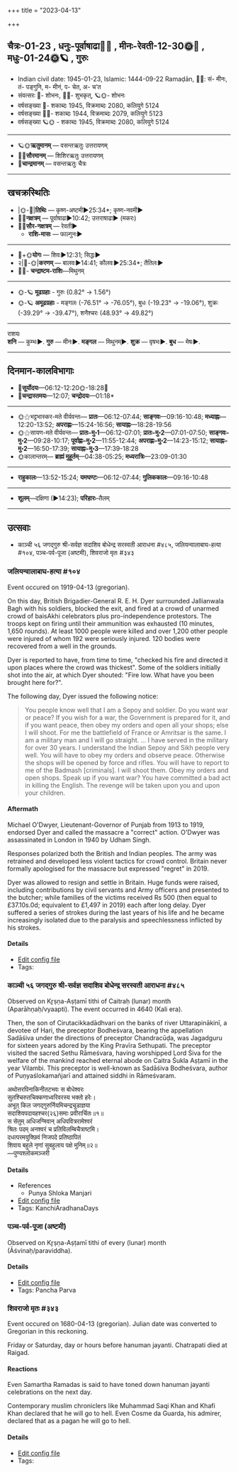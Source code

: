 +++
title = "2023-04-13"

+++
## चैत्रः-01-23  ,  धनुः-पूर्वाषाढा🌛🌌  ,  मीनः-रेवती-12-30🌞🌌  ,  मधुः-01-24🌞🪐  ,  गुरुः
- Indian civil date: 1945-01-23, Islamic: 1444-09-22 Ramaḍān, 🌌🌞: सं- मीनः, तं- पङ्गुनि, म- मीनं, प- चेत, अ- च’त
- संवत्सरः 🌛- शोभनः, 🌌🌞- शुभकृत्, 🪐🌞- शोभनः
- वर्षसङ्ख्या 🌛- शकाब्दः 1945, विक्रमाब्दः 2080, कलियुगे 5124
- वर्षसङ्ख्या 🌌🌞- शकाब्दः 1944, विक्रमाब्दः 2079, कलियुगे 5123
- वर्षसङ्ख्या 🪐🌞 - शकाब्दः 1945, विक्रमाब्दः 2080, कलियुगे 5124
___________________
- 🪐🌞**ऋतुमानम्** — वसन्तऋतुः उत्तरायणम्
- 🌌🌞**सौरमानम्** — शिशिरऋतुः उत्तरायणम्
- 🌛**चान्द्रमानम्** — वसन्तऋतुः चैत्रः
___________________


## खचक्रस्थितिः
- |🌞-🌛|**तिथिः** — कृष्ण-अष्टमी►25:34*; कृष्ण-नवमी►  
- 🌌🌛**नक्षत्रम्** — पूर्वाषाढा►10:42; उत्तराषाढा► (मकरः)  
- 🌌🌞**सौर-नक्षत्रम्** — रेवती►  
  - **राशि-मासः** — फाल्गुनः► 
___________________
- 🌛+🌞**योगः** — शिवः►12:31; सिद्धः►  
- २|🌛-🌞|**करणम्** — बालवः►14:41; कौलवः►25:34*; तैतिलः►  
- 🌌🌛- **चन्द्राष्टम-राशिः**—मिथुनम्  
___________________
- 🌞-🪐 **मूढग्रहाः** - गुरुः (0.82° → 1.56°)
- 🌞-🪐 **अमूढग्रहाः** - मङ्गलः (-76.51° → -76.05°), बुधः (-19.23° → -19.06°), शुक्रः (-39.29° → -39.47°), शनैश्चरः (48.93° → 49.82°)
___________________
राशयः  
**शनि** — कुम्भः►. **गुरु** — मीनः►. **मङ्गल** — मिथुनम्►. **शुक्र** — वृषभः►. **बुध** — मेषः►. 
___________________


## दिनमान-कालविभागाः
- 🌅**सूर्योदयः**—06:12-12:20🌞️-18:28🌇  
- 🌛**चन्द्रास्तमयः**—12:07; **चन्द्रोदयः**—01:18*  
___________________
- 🌞⚝भट्टभास्कर-मते वीर्यवन्तः— **प्रातः**—06:12-07:44; **साङ्गवः**—09:16-10:48; **मध्याह्नः**—12:20-13:52; **अपराह्णः**—15:24-16:56; **सायाह्नः**—18:28-19:56  
- 🌞⚝सायण-मते वीर्यवन्तः— **प्रातः-मु॰1**—06:12-07:01; **प्रातः-मु॰2**—07:01-07:50; **साङ्गवः-मु॰2**—09:28-10:17; **पूर्वाह्णः-मु॰2**—11:55-12:44; **अपराह्णः-मु॰2**—14:23-15:12; **सायाह्नः-मु॰2**—16:50-17:39; **सायाह्नः-मु॰3**—17:39-18:28  
- 🌞कालान्तरम्— **ब्राह्मं मुहूर्तम्**—04:38-05:25; **मध्यरात्रिः**—23:09-01:30  
___________________
- **राहुकालः**—13:52-15:24; **यमघण्टः**—06:12-07:44; **गुलिककालः**—09:16-10:48  
___________________
- **शूलम्**—दक्षिणा (►14:23); **परिहारः**–तैलम्  
___________________

## उत्सवाः
- काञ्ची ५६ जगद्गुरु श्री-सर्वज्ञ सदाशिव बोधेन्द्र सरस्वती आराधना #४८५, जलियन्वालाबाघ-हत्या #१०४, पञ्च-पर्व-पूजा (अष्टमी), शिवराजो मृतः #३४३
### जलियन्वालाबाघ-हत्या #१०४

Event occured on 1919-04-13 (gregorian). 

On this day,  British Brigadier-General R. E. H. Dyer surrounded Jallianwala Bagh with his soldiers, blocked the exit, and fired at a crowd of unarmed crowd of baisAkhi celebrators plus pro-independence protestors. The troops kept on firing until their ammunition was exhausted (10 minutes, 1,650 rounds). At least 1000 people were killed and over 1,200 other people were injured of whom 192 were seriously injured. 120 bodies were recovered from a well in the grounds.

Dyer is reported to have, from time to time, "checked his fire and directed it upon places where the crowd was thickest". Some of the soldiers initially shot into the air, at which Dyer shouted: "Fire low. What have you been brought here for?".

The following day, Dyer issued the following notice:

> You people know well that I am a Sepoy and soldier. Do you want war or peace? If you wish for a war, the Government is prepared for it, and if you want peace, then obey my orders and open all your shops; else I will shoot. For me the battlefield of France or Amritsar is the same. I am a military man and I will go straight. ... I have served in the military for over 30 years. I understand the Indian Sepoy and Sikh people very well. You will have to obey my orders and observe peace. Otherwise the shops will be opened by force and rifles. You will have to report to me of the Badmash [criminals]. I will shoot them. Obey my orders and open shops. Speak up if you want war? You have committed a bad act in killing the English. The revenge will be taken upon you and upon your children.

#### Aftermath
Michael O'Dwyer, Lieutenant-Governor of Punjab from 1913 to 1919, endorsed Dyer and called the massacre a "correct" action. O'Dwyer was assassinated in London in 1940 by Udham Singh.

Responses polarized both the British and Indian peoples. The army was retrained and developed less violent tactics for crowd control. Britain never formally apologised for the massacre but expressed "regret" in 2019.

Dyer was allowed to resign and settle in Britain. Huge funds were raised, including contributions by civil servants and Army officers and presented to the butcher; while families of the victims received Rs 500 (then equal to £37.10s.0d; equivalent to £1,497 in 2019) each after long delay. Dyer suffered a series of strokes during the last years of his life and he became increasingly isolated due to the paralysis and speechlessness inflicted by his strokes.

#### Details
- [Edit config file](https://github.com/jyotisham/adyatithi/blob/master/mahApuruSha/xatra-later/gregorian/day/04/13/jaliyanvAlA-bAgh-hatyA.toml)
- Tags: 


### काञ्ची ५६ जगद्गुरु श्री-सर्वज्ञ सदाशिव बोधेन्द्र सरस्वती आराधना #४८५

Observed on Kr̥ṣṇa-Aṣṭamī tithi of Caitraḥ (lunar) month (Aparāhṇaḥ/vyaapti). The event occurred in 4640 (Kali era).  


Then, the son of Cirutacikkadādhvari on the banks of river Uttarapinākinī, a devotee of Hari, the preceptor Bodheśvara, bearing the appellation Sadāśiva under the directions of preceptor Chandracūḍa, was Jagadguru for sixteen years adored by the King Pravīra Sethupati. The preceptor visited the sacred Sethu Rāmeśvara, having worshipped Lord Śiva for the welfare of the mankind reached eternal abode on Caitra Śukla Aṣṭamī in the year Vilambi. This preceptor is well-known as Sadāśiva Bodheśvara, author of Puṇyaślokamañjarī and attained siddhi in Rāmeśvaram.

अथोत्तरपिनाकिनीतटभवः स बोधेश्वरः  
सुतश्चिरुतचिक्कणाध्वरिवरस्य भक्तो हरेः।  
अभूत् किल जगद्गुरुर्नियमिचन्द्रचूडाज्ञया  
सदाशिवपदावहश्चर(२६)समाः प्रवीरार्चितः॥१॥  
स सेतुम् अधिजग्मिवान् अधिपवित्ररामेश्वरं  
श्रितः पदम् अनश्वरं च प्रतिविलम्बिचैत्राष्टमि।  
दधत्परमयुक्छिवं निजपदे प्रतिष्ठापितं  
शिवाय बहुले नृणां सुबहुलाय पक्षे मुनिम्॥२॥  
—पुण्यश्लोकमञ्जरी



#### Details
- References
  - Punya Shloka Manjari
- [Edit config file](https://github.com/jyotisham/adyatithi/blob/master/mahApuruSha/kAnchI-maTha/lunar_month/tithi/01/23/kAJcI_56_jagadguru_zrI~sarvajJa_sadAziva_bOdhEndra_sarasvatI_ArAdhanA.toml)
- Tags: KanchiAradhanaDays


### पञ्च-पर्व-पूजा (अष्टमी)

Observed on Kr̥ṣṇa-Aṣṭamī tithi of every (lunar) month (Āśvinaḥ/paraviddha). 



#### Details
- [Edit config file](https://github.com/jyotisham/adyatithi/blob/master/devatA/devIparva/lunar_month/tithi/00/23/pancha-parva-3.toml)
- Tags: Pancha Parva


### शिवराजो मृतः #३४३

Event occured on 1680-04-13 (gregorian). Julian date was converted to Gregorian in this reckoning. 

Friday or Saturday, day or hours before hanuman jayanti. Chatrapati died at Raigad.

#### Reactions
Even Samartha Ramadas is said to have toned down hanuman jayanti celebrations on the next day.

Contemporary muslim chroniclers like Muhammad Saqi Khan and Khafi Khan declared that he will go to hell. Even Cosme da Guarda, his admirer, declared that as a pagan he will go to hell.

#### Details
- [Edit config file](https://github.com/jyotisham/adyatithi/blob/master/mahApuruSha/xatra-later/julian/day/04/03/shivarAjo_mRtaH.toml)
- Tags: 


